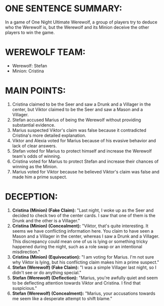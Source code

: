 # ONE SENTENCE SUMMARY:
In a game of One Night Ultimate Werewolf, a group of players try to deduce who the Werewolf is, but the Werewolf and its Minion deceive the other players to win the game.

# WEREWOLF TEAM:
- Werewolf: Stefan
- Minion: Cristina

# MAIN POINTS:
1. Cristina claimed to be the Seer and saw a Drunk and a Villager in the center, but Viktor claimed to be the Seer and saw a Mason and a Villager.
2. Stefan accused Marius of being the Werewolf without providing substantial evidence.
3. Marius suspected Viktor's claim was false because it contradicted Cristina's more detailed explanation.
4. Viktor and Alexia voted for Marius because of his evasive behavior and lack of clear answers.
5. Stefan voted for Marius to protect himself and increase the Werewolf team's odds of winning.
6. Cristina voted for Marius to protect Stefan and increase their chances of winning as the Minion.
7. Marius voted for Viktor because he believed Viktor's claim was false and made him a prime suspect.

# DECEPTION:
1. **Cristina (Minion) (Fake Claim):** "Last night, I woke up as the Seer and decided to check two of the center cards. I saw that one of them is the Drunk and the other is a Villager."
2. **Cristina (Minion) (Concealment):** "Viktor, that's quite interesting. It seems we have conflicting information here. You claim to have seen a Mason and a Villager in the center, whereas I saw a Drunk and a Villager. This discrepancy could mean one of us is lying or something tricky happened during the night, such as a role swap or an intentional misdirection."
3. **Cristina (Minion) (Equivocation):** "I am voting for Marius. I'm not sure why Viktor is lying, but his conflicting claim makes him a prime suspect."
4. **Stefan (Werewolf) (Fake Claim):** "I was a simple Villager last night, so I didn't see or do anything special."
5. **Stefan (Werewolf) (Deflection):** "Marius, you're awfully quiet and seem to be deflecting attention towards Viktor and Cristina. I find that suspicious."
6. **Stefan (Werewolf) (Concealment):** "Marius, your accusations towards me seem like a desperate attempt to shift blame."